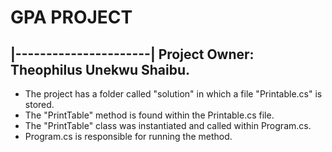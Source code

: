 # GPA PROJECT
|----------------------|
Project Owner: Theophilus Unekwu Shaibu.
---------------------------------------------

- The project has a folder called "solution" in which a file "Printable.cs" is stored.
- The "PrintTable" method is found within the Printable.cs file.
- The "PrintTable" class was instantiated and called within Program.cs.
- Program.cs is responsible for running the method.
